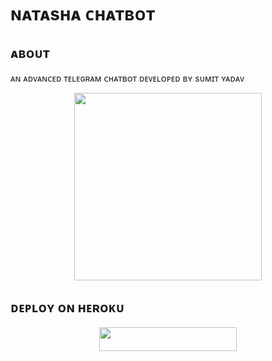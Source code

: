 # ɴᴀᴛᴀsʜᴀ ᴄʜᴀᴛʙᴏᴛ

## ᴀʙᴏᴜᴛ
ᴀɴ ᴀᴅᴠᴀɴᴄᴇᴅ ᴛᴇʟᴇɢʀᴀᴍ ᴄʜᴀᴛʙᴏᴛ ᴅᴇᴠᴇʟᴏᴘᴇᴅ ʙʏ sᴜᴍɪᴛ ʏᴀᴅᴀᴠ

<p align="center"><a href="https://t.me/TechQuard"><img src="https://te.legra.ph/file/535a7db55e251a316b807.jpg" width="300"></a></p>
<p align="center">

## ᴅᴇᴘʟᴏʏ ᴏɴ ʜᴇʀᴏᴋᴜ
<p align="center"><a href="https://heroku.com/deploy?template=https://github.com/Sumit9969/NatashaChatBot"> <img src="https://img.shields.io/badge/Deploy%20To%20Heroku-black?style=for-the-badge&logo=heroku" width="220" height="38.45"/></a></p>
 

